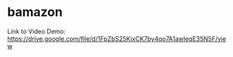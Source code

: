 # bamazon

Link to Video Demo: https://drive.google.com/file/d/1FpZbS25KixCK7by4qo7A1awleqE35N5F/view